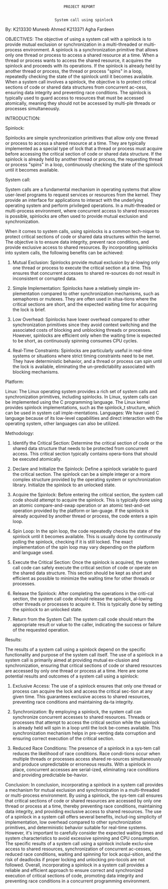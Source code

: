                               
                              PROJECT REPORT


                          System call using spinlock


By:
K213330 Muneeb Ahmed
K213371 Agha Fardeen







OBJECTIVES:
The objective of using a system call with a spinlock is to provide mutual exclusion or synchronization in a multi-threaded or multi-process environment. A spinlock is a synchronization primitive that allows only one thread or process to access a shared resource at a time. When a thread or process wants to access the shared resource, it acquires the spinlock and proceeds with its operations. If the spinlock is already held by another thread or process, the thread or process "spins" in a loop, repeatedly checking the state of the spinlock until it becomes available.
When a system call involves a spinlock, the objective is to protect critical sections of code or shared data structures from concurrent ac-cess, ensuring data integrity and preventing race conditions. The spinlock is typically used to guard access to resources that must be accessed atomically, meaning they should not be accessed by multi-ple threads or processes simultaneously.


 
INTRODUCTION:


Spinlock:

Spinlocks are simple synchronization primitives that allow only one thread or process to access a shared resource at a time. They are typically implemented as a special type of lock that a thread or process must acquire before accessing the critical section of code or shared data structure. If the spinlock is already held by another thread or process, the requesting thread or process "spins" in a loop, continuously checking the state of the spinlock until it becomes available.

System call:

System calls are a fundamental mechanism in operating systems that allow user-level programs to request services or resources from the kernel. They provide an interface for applications to interact with the underlying operating system and perform privileged operations. In a multi-threaded or multi-process environment, where concurrent access to shared resources is possible, spinlocks are often used to provide mutual exclusion and synchronization.

When it comes to system calls, using spinlocks is a common tech-nique to protect critical sections of code or shared data structures within the kernel. The objective is to ensure data integrity, prevent race conditions, and provide exclusive access to shared resources.
By incorporating spinlocks into system calls, the following benefits can be achieved:
1.	Mutual Exclusion: Spinlocks provide mutual exclusion by al-lowing only one thread or process to execute the critical section at a time. This ensures that concurrent accesses to shared re-sources do not result in inconsistent or corrupted data.

2.	Simple Implementation: Spinlocks have a relatively simple im-plementation compared to other synchronization mechanisms, such as semaphores or mutexes. They are often used in situa-tions where the critical sections are short, and the expected waiting time for acquiring the lock is brief.


3.	Low Overhead: Spinlocks have lower overhead compared to other synchronization primitives since they avoid context switching and the associated costs of blocking and unblocking threads or processes. However, spinlocks are efficient only when the waiting time is expected to be short, as continuously spinning consumes CPU cycles.

4.	Real-Time Constraints: Spinlocks are particularly useful in real-time systems or situations where strict timing constraints need to be met. They have deterministic behavior, and a thread or process can spin until the lock is available, eliminating the un-predictability associated with blocking mechanisms.

Platform:

Linux: The Linux operating system provides a rich set of system calls and synchronization primitives, including spinlocks. In Linux, system calls can be implemented using the C programming language. The Linux kernel provides spinlock implementations, such as the spinlock_t structure, which can be used in system call imple-mentations.
Languages:
We have used C language because of its low-level capabilities and direct interaction with the operating system, other languages can also be utilized.

Methodology:

1.	Identify the Critical Section: Determine the critical section of code or the shared data structure that needs to be protected from concurrent access. This critical section typically contains opera-tions that should be executed atomically.

2.	Declare and Initialize the Spinlock: Define a spinlock variable to guard the critical section. The spinlock can be a simple integer or a more complex structure provided by the operating system or synchronization library. Initialize the spinlock to an unlocked state.


3.	Acquire the Spinlock: Before entering the critical section, the system call code should attempt to acquire the spinlock. This is typically done using an atomic compare-and-swap operation or an atomic test-and-set operation provided by the platform or lan-guage. If the spinlock is already acquired by another thread or process, the code enters a spin loop.

4.	Spin Loop: In the spin loop, the code repeatedly checks the state of the spinlock until it becomes available. This is usually done by continuously polling the spinlock, checking if it is still locked. The exact implementation of the spin loop may vary depending on the platform and language used.


5.	Execute the Critical Section: Once the spinlock is acquired, the system call code can safely execute the critical section of code or operate on the shared data structure. This section should be kept as short and efficient as possible to minimize the waiting time for other threads or processes.

6.	Release the Spinlock: After completing the operations in the criti-cal section, the system call code should release the spinlock, al-lowing other threads or processes to acquire it. This is typically done by setting the spinlock to an unlocked state.


7.	Return from the System Call: The system call code should return the appropriate result or value to the caller, indicating the success or failure of the requested operation.

Results: 

The results of a system call using a spinlock depend on the specific functionality and purpose of the system call itself. The use of a spinlock in a system call is primarily aimed at providing mutual ex-clusion and synchronization, ensuring that critical sections of code or shared resources are accessed by only one thread or process at a time. Here are some potential results and outcomes of a system call using a spinlock:
1.	Exclusive Access: The use of a spinlock ensures that only one thread or process can acquire the lock and access the critical sec-tion at any given time. This guarantees exclusive access to shared resources, preventing race conditions and maintaining da-ta integrity.

2.	Synchronization: By employing a spinlock, the system call can synchronize concurrent accesses to shared resources. Threads or processes that attempt to access the critical section while the spinlock is already held will spin in a loop until the lock be-comes available. This synchronization mechanism helps in pre-venting data corruption and ensuring correct execution of the critical section.


3.	Reduced Race Conditions: The presence of a spinlock in a sys-tem call reduces the likelihood of race conditions. Race condi-tions occur when multiple threads or processes access shared re-sources simultaneously and produce unpredictable or erroneous results. With a spinlock in place, concurrent accesses are serial-ized, eliminating race conditions and providing predictable be-havior.

Conclusion:
In conclusion, incorporating a spinlock in a system call provides a mechanism for mutual exclusion and synchronization in a multi-threaded or multi-process environment. By using a spinlock, the sys-tem call ensures that critical sections of code or shared resources are accessed by only one thread or process at a time, thereby preventing race conditions, maintaining data integrity, and providing exclusive access to shared resources.
The use of a spinlock in a system call offers several benefits, includ-ing simplicity of implementation, low overhead compared to other synchronization primitives, and deterministic behavior suitable for real-time systems. However, it's important to carefully consider the expected waiting times and system characteristics to avoid excessive spinning and CPU consumption.
The specific results of a system call using a spinlock include exclu-sive access to shared resources, synchronization of concurrent ac-cesses, reduced race conditions, waiting and spinning for lock acqui-sition, and the risk of deadlocks if proper locking and unlocking pro-tocols are not followed.
Overall, incorporating a spinlock in a system call provides a reliable and efficient approach to ensure correct and synchronized execution of critical sections of code, promoting data integrity and preventing race conditions in a concurrent programming environment.





